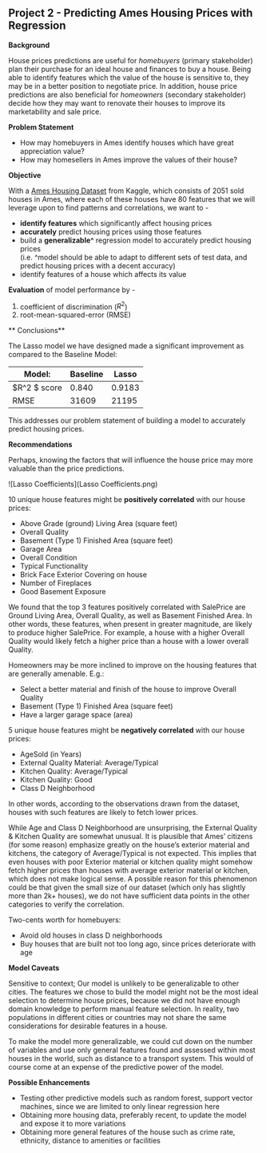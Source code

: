 ## Project 2 - Predicting Ames Housing Prices with Regression

**Background**<br> 

House prices predictions are useful for *homebuyers* (primary stakeholder) plan their purchase for an ideal house and finances to buy a house. Being able to identify features which the value of the house is sensitive to, they may be in a better position to negotiate price. In addition, house price predictions are also beneficial for *homeowners* (secondary stakeholder) decide how they may want to renovate their houses to improve its marketability and sale price. 

**Problem Statement**  <br> 
    
- How may homebuyers in Ames identify houses which have great appreciation value? <br>
- How may homesellers in Ames improve the values of their house? <br>

**Objective** <br> 

With a [Ames Housing Dataset](https://www.kaggle.com/c/dsi-us-11-project-2-regression-challenge/data) from Kaggle, which consists of 2051 sold houses in Ames, where each of these houses have 80 features that we will leverage upon to find patterns and correlations, we want to -</span>
   
    
- **identify features** which significantly affect housing prices
- **accurately** predict housing prices using those features
- build a **generalizable^** regression model to accurately predict housing prices <br>(i.e. ^model should be able to adapt to different sets of test data, and predict housing prices with a decent accuracy)
- identify features of a house which affects its value


**Evaluation** of model performance by -
    
    
1. coefficient of discrimination ($R^2$) 
2. root-mean-squared-error (RMSE)


** Conclusions**
    
The Lasso model we have designed made a significant improvement as compared to the Baseline Model:


| Model: | Baseline | Lasso |
| --- | --- | --- | 
| $R^2 $ score | 0.840 | 0.9183 |
| RMSE | 31609 | 21195 |


This addresses our problem statement of building a model to accurately predict housing prices.

**Recommendations**

Perhaps, knowing the factors that will influence the house price may more valuable than the price predictions.
    
![Lasso Coefficients](Lasso Coefficients.png)

10 unique house features might be **positively correlated** with our house prices:
    
- Above Grade (ground) Living Area (square feet)
- Overall Quality 
- Basement (Type 1) Finished Area (square feet)
- Garage Area
- Overall Condition
- Typical Functionality 
- Brick Face Exterior Covering on house
- Number of Fireplaces
- Good Basement Exposure

We found that the top 3 features positively correlated with SalePrice are Ground Living Area, Overall Quality, as well as Basement Finished Area. In other words, these features, when present in greater magnitude, are likely to produce higher SalePrice. For example, a house with a higher Overall Quality would likely fetch a higher price than a house with a lower overall Quality. 

Homeowners may be more inclined to improve on the housing features that are generally amenable. E.g.:

- Select a better material and finish of the house to improve Overall Quality
- Basement (Type 1) Finished Area (square feet)
- Have a larger garage space (area)
    

5 unique house features might be **negatively correlated** with our house prices:
- AgeSold (in Years)
- External Quality Material: Average/Typical
- Kitchen Quality: Average/Typical
- Kitchen Quality: Good
- Class D Neighborhood

In other words, according to the observations drawn from the dataset, houses with such features are likely to fetch lower prices. 

While Age and Class D Neighborhood are unsurprising, the External Quality & Kitchen Quality are somewhat unusual. It is plausible that Ames’ citizens (for some reason) emphasize greatly on the house’s exterior material and kitchens, the category of Average/Typical is not expected. This implies that even houses with poor Exterior material or kitchen quality might somehow fetch higher prices than houses with average exterior material or kitchen, which does not make logical sense. A possible reason for this phenomenon could be that given the small size of our dataset (which only has slightly more than 2k+ houses), we do not have sufficient data points in the other categories to verify the correlation.

Two-cents worth for homebuyers:

- Avoid old houses in class D neighborhoods
- Buy houses that are built not too long ago, since prices deteriorate with age

**Model Caveats**


Sensitive to context; Our model is unlikely to be generalizable to other cities. The features we chose to build the model might not be the most ideal selection to determine house prices, because we did not have enough domain knowledge to perform manual feature selection.  In reality, two populations in different cities or countries may not share the same considerations for desirable features in a house. 

To make the model more generalizable, we could cut down on the number of variables and use only general features found and assessed within most houses in the world, such as distance to a transport system. This would of course come at an expense of the predictive power of the model.


**Possible Enhancements**
 
- Testing other predictive models such as random forest, support vector machines, since we are limited to only linear  regression here
- Obtaining more housing data, preferably recent, to update the model and expose it to more variations
- Obtaining more general features of the house such as crime rate, ethnicity, distance to amenities or facilities
